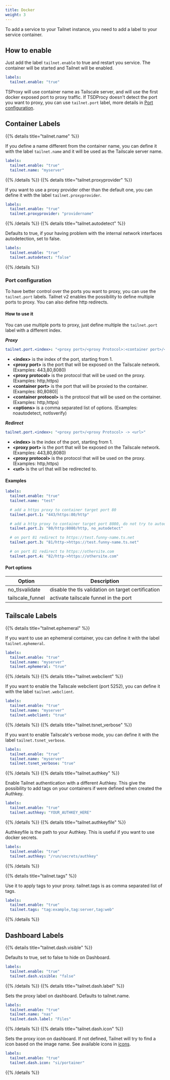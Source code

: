 ```yaml
---
title: Docker
weight: 3
---
```


To add a service to your Tailnet instance, you need to add a label to your
service container.

## How to enable

Just add the label `tailnet.enable` to true and restart you service. The
container will be started and Tailnet will be enabled.

```yaml
labels:
  tailnet.enable: "true"
```

TSProxy will use container name as Tailscale server, and will use the first docker
exposed port to proxy traffic. If TSDProcy doesn't detect the port you want to
proxy, you can use `tailnet.port` label, more details in [Port configuration](#port-configuration).

## Container Labels

{{% details title="tailnet.name" %}}

If you define a name different from the container name, you can define it with
the label `tailnet.name` and it will be used as the Tailscale server name.

```yaml
labels:
  tailnet.enable: "true"
  tailnet.name: "myserver"
```

{{% /details %}}
{{% details title="tailnet.proxyprovider" %}}

If you want to use a proxy provider other than the default one, you can define
it with the label `tailnet.proxyprovider`.

```yaml
labels:
  tailnet.enable: "true"
  tailnet.proxyprovider: "providername"
```

{{% /details %}}
{{% details title="tailnet.autodetect" %}}

Defaults to true, if your having problem with the internal network interfaces
autodetection, set to false.

```yaml
labels:
  tailnet.enable: "true"
  tailnet.autodetect: "false"
```

{{% /details %}}

### Port configuration

To have better control over the ports you want to proxy, you can use the
`tailnet.port` labels.
Tailnet v2 enables the possibility to define multiple ports to proxy. You can
also define http redirects.

#### How to use it

You can use multiple ports to proxy, just define multiple the `tailnet.port` label with a different index.

***Proxy***

```yaml
tailnet.port.<index>: "<proxy port>/<proxy Protocol>:<container port>/<container protocol>[, <options>]"
```

- **\<index\>** is the index of the port, starting from 1.
- **\<proxy port\>** is the port that will be exposed on the Tailscale network. (Examples: 443,80,8080)
- **\<proxy protocol\>** is the protocol that will be used on the proxy. (Examples: http,https)
- **\<container port\>** is the port that will be proxied to the container. (Examples: 80,8080)|
- **\<container protocol\>** is the protocol that will be used on the container. (Examples: http,https)
- **\<options\>** is a comma separated list of options. (Examples: noautodetect, notlsverify)

***Redirect***

```yaml
tailnet.port.<index>: "<proxy port>/<proxy Protocol> -> <url>"
```

- **\<index\>** is the index of the port, starting from 1.
- **\<proxy port\>** is the port that will be exposed on the Tailscale network. (Examples: 443,80,8080)
- **\<proxy protocol\>** is the protocol that will be used on the proxy. (Examples: http,https)
- **\<url\>** is the url that will be redirected to.

#### Examples

```yaml
labels:
  tailnet.enable: "true"
  tailnet.name: "test"

  # add a https proxy to container target port 80
  tailnet.port.1: "443/https:80/http"

  # add a http proxy to container target port 8080, do not try to autodetect
  tailnet.port.2: "80/http:8080/http, no_autodetect"

  # on port 81 redirect to https://test.funny-name.ts.net
  tailnet.port.3: "81/http->https://test.funny-name.ts.net"

  # on port 81 redirect to https://othersite.com
  tailnet.port.4: "82/http->https://othersite.com"
```

#### Port options

| Option | Description |
|-----|---|
|no_tlsvalidate | disable the tls validation on target certification |
|tailscale_funnel| activate tailscale funnel in the port|

## Tailscale Labels

{{% details title="tailnet.ephemeral" %}}

If you want to use an ephemeral container, you can define it with the label `tailnet.ephemeral`.

```yaml
labels:
  tailnet.enable: "true"
  tailnet.name: "myserver"
  tailnet.ephemeral: "true"
```

{{% /details %}}
{{% details title="tailnet.webclient" %}}

If you want to enable the Tailscale webclient (port 5252), you can define it
with the label `tailnet.webclient`.

```yaml
labels:
  tailnet.enable: "true"
  tailnet.name: "myserver"
  tailnet.webclient: "true"
```

{{% /details %}}
{{% details title="tailnet.tsnet_verbose" %}}

If you want to enable Tailscale's verbose mode, you can define it with the label
`tailnet.tsnet_verbose`.

```yaml
labels:
  tailnet.enable: "true"
  tailnet.name: "myserver"
  tailnet.tsnet_verbose: "true"
```

{{% /details %}}
{{% details title="tailnet.authkey" %}}

Enable Tailnet authentication with a different Authkey.
This give the possibility to add tags on your containers if were defined when
created the Authkey.

```yaml
labels:
  tailnet.enable: "true"
  tailnet.authkey: "YOUR_AUTHKEY_HERE"
```

{{% /details %}}
{{% details title="tailnet.authkeyfile" %}}

Authkeyfile is the path to your Authkey. This is useful if you want to use
docker secrets.

```yaml
labels:
  tailnet.enable: "true"
  tailnet.authkey: "/run/secrets/authkey"
```

{{% /details %}}

{{% details title="tailnet.tags" %}}

Use it to apply tags to your proxy. tailnet.tags is as comma separated list
of tags.

```yaml
labels:
  tailnet.enable: "true"
  tailnet.tags: "tag:example,tag:server,tag:web"
```

{{% /details %}}

## Dashboard Labels

{{% details title="tailnet.dash.visible" %}}

Defaults to true, set to false to hide on Dashboard.

```yaml
labels:
  tailnet.enable: "true"
  tailnet.dash.visible: "false"
```

{{% /details %}}
{{% details title="tailnet.dash.label" %}}

Sets the proxy label on dashboard. Defaults to tailnet.name.

```yaml
labels:
  tailnet.enable: "true"
  tailnet.name: "nas"
  tailnet.dash.label: "Files"
```

{{% /details %}}
{{% details title="tailnet.dash.icon" %}}

Sets the proxy icon on dashboard. If not defined, Tailnet will try to find a
icon based on the image name. See available icons in [icons](/docs/advanced/icons).

```yaml
labels:
  tailnet.enable: "true"
  tailnet.dash.icon: "si/portainer"
```

{{% /details %}}
